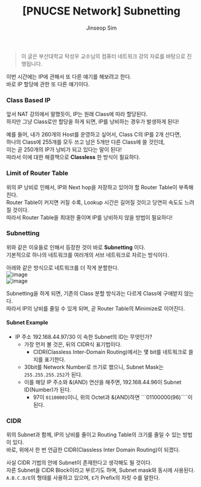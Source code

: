 ﻿---
layout: post
title: "[PNUCSE Network] Subnetting"
categories: Network
tags: [theory]
author:
  - Jinseop Sim
toc: true
---
> 이 글은 부산대학교 탁성우 교수님의 컴퓨터 네트워크 강의 자료를 바탕으로 진행됩니다.

이번 시간에는 IP에 관해서 또 다른 얘기를 해보려고 한다.  
바로 IP 할당에 관한 또 다른 얘기이다.  

### Class Based IP
앞서 NAT 강의에서 말했듯이, IP는 원래 Class에 따라 할당된다.  
하지만 그냥 Class로만 할당을 하게 되면, IP를 낭비하는 경우가 발생하게 된다!  

예를 들어, 내가 260개의 Host를 운영하고 싶어서, Class C의 IP를 2개 산다면,  
하나의 Class에 255개를 모두 쓰고 남은 5개만 다른 Class에 쓸 것인데,  
이는 곧 250개의 IP가 낭비가 되고 있다는 말이 된다!  
따라서 이에 대한 해결책으로 __Classless__ 한 방식이 필요하다.  

### Limit of Router Table
위의 IP 낭비로 인해서, IP와 Next hop을 저장하고 있어야 할 Router Table이 부족해진다.  
Router Table이 커지면 커질 수록, Lookup 시간은 길어질 것이고 당연히 속도도 느려질 것이다.  
따라서 Router Table을 최대한 줄이며 IP를 낭비하지 않을 방법이 필요하다!  

### Subnetting
위와 같은 이유들로 인해서 등장한 것이 바로 __Subnetting__ 이다.  
기본적으로 하나의 네트워크를 여러개의 서브 네트워크로 자르는 방식이다.  

아래와 같은 방식으로 네트워크를 더 작게 분할한다.  
![image](https://user-images.githubusercontent.com/71700079/199285422-989a97ed-b4e5-4335-84d9-667cf1e85371.png)  
![image](https://user-images.githubusercontent.com/71700079/199285587-baf5c4e1-5e28-4299-a2ea-e851c9a332b3.png)  

Subnetting을 하게 되면, 기존의 Class 분할 방식과는 다르게 Class에 구애받지 않는다.  
따라서 IP의 낭비를 줄일 수 있게 되며, 곧 Router Table의 Minimize로 이어진다.  

#### Subnet Example
- IP 주소 192.168.44.97/30 이 속한 Subnet의 ID는 무엇인가?
  - 가장 먼저 볼 것은, 뒤의 CIDR식 표기법이다.
    - CIDR(Classless Inter-Domain Routing)에서는 몇 bit를 네트워크로 쓸 지를 표기한다. 
  - 30bit를 Network Number로 쓰기로 했으니, Subnet Mask는 ```255.255.255.252```가 된다.
  - 이를 해당 IP 주소와 &(AND) 연산을 해주면, 192.168.44.96이 Subnet ID(Number)가 된다.
    - 97이 ```01100001```이니, 위의 Octet과 &(AND)하면 ```01100000(96)````이 된다.

### CIDR
위의 Subnet과 함께, IP의 낭비를 줄이고 Routing Table의 크기를 줄일 수 있는 방법이 있다.  
바로, 위에서 한 번 언급한 CIDR(Classless Inter Domain Routing)이 되겠다.  

사실 CIDR 기법의 안에 Subnet이 존재한다고 생각해도 될 것이다.  
자른 Subnet을 CIDR Block이라고 부르기도 하며, Subnet mask와 동시에 사용된다.  
```A.B.C.D/E```의 형태를 사용하고 있으며, ```E```가 Prefix의 자릿 수를 말한다.  